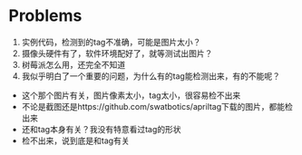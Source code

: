 # Problems
1. 实例代码，检测到的tag不准确，可能是图片太小？
2. 摄像头硬件有了，软件环境配好了，就等测试出图片？
3. 树莓派怎么用，还完全不知道
4. 我似乎明白了一个重要的问题，为什么有的tag能检测出来，有的不能呢？
* 这个那个图片有关，图片像素太小，tag太小，很容易检不出来
* 不论是截图还是https://github.com/swatbotics/apriltag下载的图片，都能检出来
* 还和tag本身有关？我没有特意看过tag的形状
* 检不出来，说到底是和tag有关
